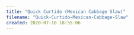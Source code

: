 ```yaml
---
title: "Quick Curtido (Mexican Cabbage Slaw)"
filename: "Quick-Curtido-Mexican-Cabbage-Slaw"
created: 2020-07-16 18:55:06
---
```

